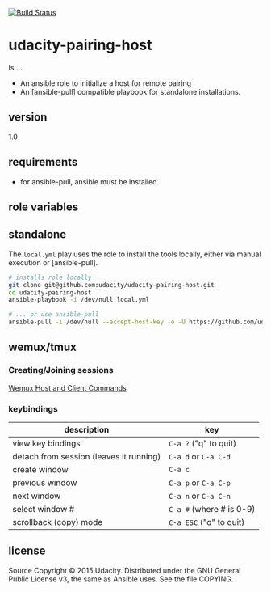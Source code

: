 [![Build Status](https://travis-ci.org/udacity/udacity-pairing-host.svg?branch=master)](https://travis-ci.org/udacity/udacity-pairing-host)

# udacity-pairing-host

Is ...

  - An ansible role to initialize a host for remote pairing
  - An [ansible-pull] compatible playbook for standalone installations.

## version

1.0

## requirements
- for ansible-pull, ansible must be installed

## role variables

## standalone

The `local.yml` play uses the role to install the tools locally, either via manual execution or [ansible-pull].

```bash
# installs role locally
git clone git@github.com:udacity/udacity-pairing-host.git
cd udacity-pairing-host
ansible-playbook -i /dev/null local.yml

# ... or use ansible-pull
ansible-pull -i /dev/null --accept-host-key -o -U https://github.com/udacity/udacity-pairing-host.git
```

## wemux/tmux

### Creating/Joining sessions
[Wemux Host and Client Commands](https://github.com/zolrath/wemux#host-commands)

### keybindings
| description | key
------------- | ---
view key bindings | `C-a ?` ("q" to quit)
detach from session (leaves it running) | `C-a d` or `C-a C-d`
create window | `C-a c`
previous window | `C-a p` or `C-a C-p`
next window | `C-a n` or `C-a C-n`
select window # | `C-a #` (where # is 0-9)
scrollback (copy) mode | `C-a ESC` ("q" to quit)

## license
Source Copyright © 2015 Udacity. Distributed under the GNU General Public License v3, the same as Ansible uses. See the file COPYING.
